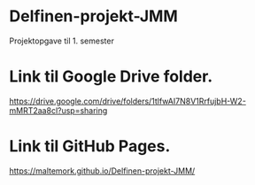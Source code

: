# Delfinen-projekt-JMM
 Projektopgave til 1. semester

# Link til Google Drive folder.
https://drive.google.com/drive/folders/1tlfwAI7N8V1RrfujbH-W2-mMRT2aa8cl?usp=sharing

# Link til GitHub Pages.
https://maltemork.github.io/Delfinen-projekt-JMM/
